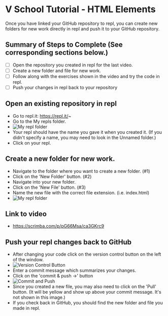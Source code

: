 # V School Tutorial - HTML Elements

Once you have linked your GitHub repository to repl, you can create new folders for new work directly in repl and push it to your GitHub repository.

## Summary of Steps to Complete (See corresponding sections below.)
- [ ] Open the repository you created in repl for the last video.
- [ ] Create a new folder and file for new work.
- [ ] Follow along with the exercises shown in the video and try the code in repl.
- [ ] Push your changes in repl back to your repository

## Open an existing repository in repl
* Go to repl.it: https://repl.it/~
* Go to the My repls folder.
* ![My repl folder](https://github.com/cmcntsh/N6806_Fall2020_DevNotes/blob/master/Images/replMyRepls.JPG)
* Your repl should have the name you gave it when you created it. (If you didn't specify a name, you may need to look in the Unnamed folder.)
* Click on your repl.

## Create a new folder for new work.
* Navigate to the folder where you want to create a new folder. (#1)
* Click on the 'New Folder' button. (#2)
* Navigate into your new folder.
* Click on the 'New File' button. (#3)
* Name the new file with the correct file extension. (i.e. index.html)
* ![My repl folder](https://github.com/cmcntsh/N6806_Fall2020_DevNotes/blob/master/Images/replCreateFolder.JPG)

## Link to video
* https://scrimba.com/p/pG66Msa/ca3GKrc9

## Push your repl changes back to GitHub
* After changing your code click on the version control button on the left of the window.
* ![Version Control Button](https://github.com/cmcntsh/N6806_Fall2020_DevNotes/blob/master/Images/replVersionControl.JPG)
* Enter a commit message which summarizes your changes.
* Click on the 'commit & push ->' button
* ![Commit and Push](https://github.com/cmcntsh/N6806_Fall2020_DevNotes/blob/master/Images/replGitCommit.JPG)
* Since you created a new file, you may also need to click on the 'Pull' button. (It will be yellow and show up above your commit message. It's not shown in this image.)
* If you check back in GitHub, you should find the new folder and file you made in repl.
